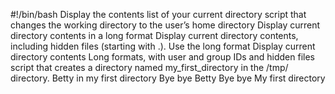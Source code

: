 #!/bin/bash
Display the contents list of your current directory
script that changes the working directory to the user’s home directory
Display current directory contents in a long format
Display current directory contents, including hidden files (starting with .). Use the long format
Display current directory contents Long formats, with user and group IDs and hidden files
script that creates a directory named my_first_directory in the /tmp/ directory.
Betty in my first directory
Bye bye Betty
Bye bye My first directory
